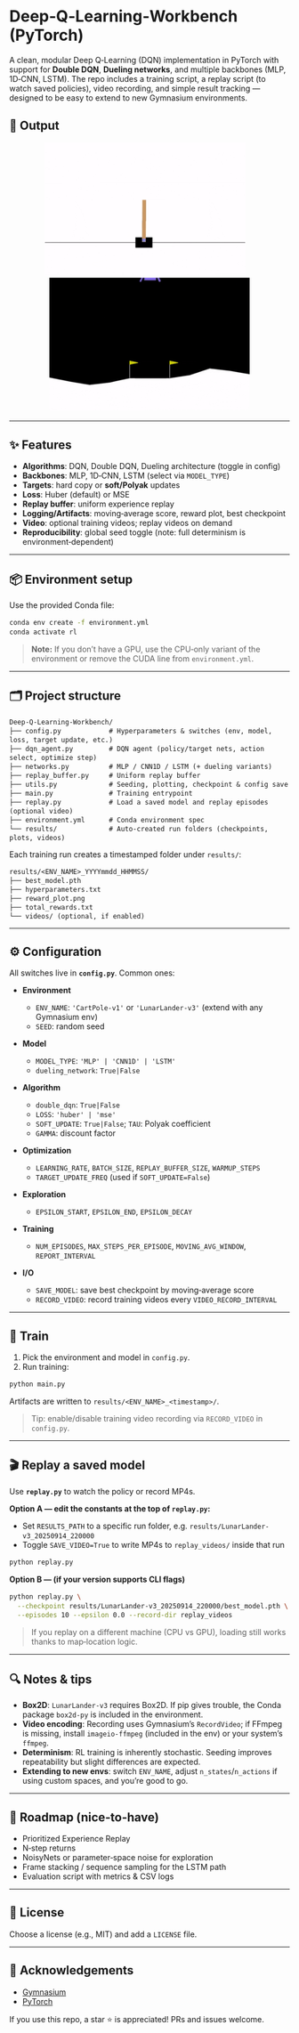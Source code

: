 # Deep‑Q‑Learning‑Workbench (PyTorch)

A clean, modular Deep Q‑Learning (DQN) implementation in PyTorch with support for **Double DQN**, **Dueling networks**, and multiple backbones (MLP, 1D‑CNN, LSTM). The repo includes a training script, a replay script (to watch saved policies), video recording, and simple result tracking — designed to be easy to extend to new Gymnasium environments.

## 🎥 Output

<p align="center">
  <img src="./assets/cart_pole.gif" width="360" alt="CartPole-v1 demo">
  &nbsp;&nbsp;&nbsp;
  <img src="./assets/lunar_lander.gif" width="360" alt="LunarLander-v3 demo">
</p>

---

## ✨ Features

* **Algorithms**: DQN, Double DQN, Dueling architecture (toggle in config)
* **Backbones**: MLP, 1D‑CNN, LSTM (select via `MODEL_TYPE`)
* **Targets**: hard copy or **soft/Polyak** updates
* **Loss**: Huber (default) or MSE
* **Replay buffer**: uniform experience replay
* **Logging/Artifacts**: moving‑average score, reward plot, best checkpoint
* **Video**: optional training videos; replay videos on demand
* **Reproducibility**: global seed toggle (note: full determinism is environment‑dependent)

---

## 📦 Environment setup

Use the provided Conda file:

```bash
conda env create -f environment.yml
conda activate rl
```

> **Note:** If you don’t have a GPU, use the CPU‑only variant of the environment or remove the CUDA line from `environment.yml`.

---

## 🗂️ Project structure

```
Deep-Q-Learning-Workbench/
├── config.py            # Hyperparameters & switches (env, model, loss, target update, etc.)
├── dqn_agent.py         # DQN agent (policy/target nets, action select, optimize step)
├── networks.py          # MLP / CNN1D / LSTM (+ dueling variants)
├── replay_buffer.py     # Uniform replay buffer
├── utils.py             # Seeding, plotting, checkpoint & config save
├── main.py              # Training entrypoint
├── replay.py            # Load a saved model and replay episodes (optional video)
├── environment.yml      # Conda environment spec
└── results/             # Auto‑created run folders (checkpoints, plots, videos)
```

Each training run creates a timestamped folder under `results/`:

```
results/<ENV_NAME>_YYYYmmdd_HHMMSS/
├── best_model.pth
├── hyperparameters.txt
├── reward_plot.png
├── total_rewards.txt
└── videos/ (optional, if enabled)
```

---

## ⚙️ Configuration

All switches live in **`config.py`**. Common ones:

* **Environment**

  * `ENV_NAME`: `'CartPole-v1'` or `'LunarLander-v3'` (extend with any Gymnasium env)
  * `SEED`: random seed
* **Model**

  * `MODEL_TYPE`: `'MLP' | 'CNN1D' | 'LSTM'`
  * `dueling_network`: `True|False`
* **Algorithm**

  * `double_dqn`: `True|False`
  * `LOSS`: `'huber' | 'mse'`
  * `SOFT_UPDATE`: `True|False`; `TAU`: Polyak coefficient
  * `GAMMA`: discount factor
* **Optimization**

  * `LEARNING_RATE`, `BATCH_SIZE`, `REPLAY_BUFFER_SIZE`, `WARMUP_STEPS`
  * `TARGET_UPDATE_FREQ` (used if `SOFT_UPDATE=False`)
* **Exploration**

  * `EPSILON_START`, `EPSILON_END`, `EPSILON_DECAY`
* **Training**

  * `NUM_EPISODES`, `MAX_STEPS_PER_EPISODE`, `MOVING_AVG_WINDOW`, `REPORT_INTERVAL`
* **I/O**

  * `SAVE_MODEL`: save best checkpoint by moving‑average score
  * `RECORD_VIDEO`: record training videos every `VIDEO_RECORD_INTERVAL`

---

## 🚀 Train

1. Pick the environment and model in `config.py`.
2. Run training:

```bash
python main.py
```

Artifacts are written to `results/<ENV_NAME>_<timestamp>/`.

> Tip: enable/disable training video recording via `RECORD_VIDEO` in `config.py`.

---

## 🎬 Replay a saved model

Use **`replay.py`** to watch the policy or record MP4s.

**Option A — edit the constants at the top of `replay.py`:**

* Set `RESULTS_PATH` to a specific run folder, e.g. `results/LunarLander-v3_20250914_220000`
* Toggle `SAVE_VIDEO=True` to write MP4s to `replay_videos/` inside that run

```bash
python replay.py
```

**Option B — (if your version supports CLI flags)**

```bash
python replay.py \
  --checkpoint results/LunarLander-v3_20250914_220000/best_model.pth \
  --episodes 10 --epsilon 0.0 --record-dir replay_videos
```

> If you replay on a different machine (CPU vs GPU), loading still works thanks to map‑location logic.

---

## 🔍 Notes & tips

* **Box2D**: `LunarLander-v3` requires Box2D. If pip gives trouble, the Conda package `box2d-py` is included in the environment.
* **Video encoding**: Recording uses Gymnasium’s `RecordVideo`; if FFmpeg is missing, install `imageio-ffmpeg` (included in the env) or your system’s `ffmpeg`.
* **Determinism**: RL training is inherently stochastic. Seeding improves repeatability but slight differences are expected.
* **Extending to new envs**: switch `ENV_NAME`, adjust `n_states`/`n_actions` if using custom spaces, and you’re good to go.

---

## 🧪 Roadmap (nice‑to‑have)

* Prioritized Experience Replay
* N‑step returns
* NoisyNets or parameter‑space noise for exploration
* Frame stacking / sequence sampling for the LSTM path
* Evaluation script with metrics & CSV logs

---

## 📜 License

Choose a license (e.g., MIT) and add a `LICENSE` file.

---

## 🙌 Acknowledgements

* [Gymnasium](https://github.com/Farama-Foundation/Gymnasium)
* [PyTorch](https://pytorch.org/)

If you use this repo, a star ⭐ is appreciated! PRs and issues welcome.

